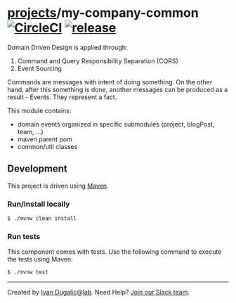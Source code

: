 
# [projects](http://ivans-innovation-lab.github.io/projects)/my-company-common [![CircleCI](https://circleci.com/gh/ivans-innovation-lab/my-company-common.svg?style=svg)](https://circleci.com/gh/ivans-innovation-lab/my-company-common) [![release](http://github-release-version.herokuapp.com/github/ivans-innovation-lab/my-company-common/release.svg?style=flat)](https://github.com/ivans-innovation-lab/my-company-common/releases/latest)

Domain Driven Design is applied through:

1. Command and Query Responsibility Separation (CQRS)
2. Event Sourcing

Commands are messages with intent of doing something. On the other hand, after this something is done, another messages can be produced as a result - Events. They represent a fact.

This module contains:

- domain events organized in specific submodules (project, blogPost, team, ...)
- maven parent pom
- common/util classes

## Development

This project is driven using [Maven][mvn].

[mvn]: https://maven.apache.org/

### Run/Install locally

```bash
$ ./mvnw clean install
```

### Run tests

This component comes with tests. Use the following command to execute the tests using Maven:

```bash
$ ./mvnw test
```

---
Created by [Ivan Dugalic][idugalic]@[lab][lab].
Need Help?  [Join our Slack team][slack].

[idugalic]: http://idugalic.pro
[lab]: http://lab.idugalic.pro
[slack]: https://communityinviter.com/apps/idugalic/idugalic
[atomist]: https://www.atomist.com/


